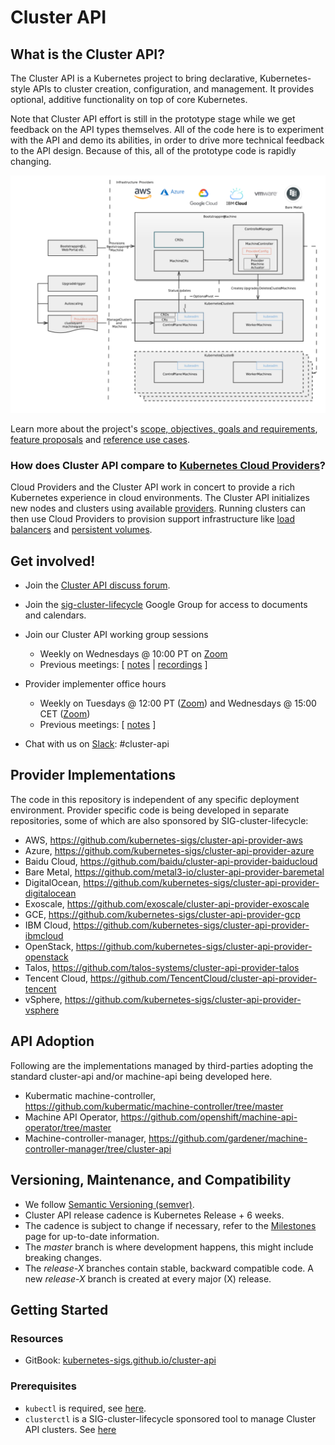 # Cluster API
## What is the Cluster API?

The Cluster API is a Kubernetes project to bring declarative, Kubernetes-style
APIs to cluster creation, configuration, and management. It provides optional,
additive functionality on top of core Kubernetes.

Note that Cluster API effort is still in the prototype stage while we get
feedback on the API types themselves. All of the code here is to experiment with
the API and demo its abilities, in order to drive more technical feedback to the
API design. Because of this, all of the prototype code is rapidly changing.

![Cluster API Architecture](./docs/book/common_code/architecture.svg "Cluster API Architecture")

Learn more about the project's [scope, objectives, goals and requirements](./docs/scope-and-objectives.md), [feature proposals](./docs/proposals/) and [reference use cases](./docs/staging-use-cases.md).

### How does Cluster API compare to [Kubernetes Cloud Providers](https://kubernetes.io/docs/concepts/cluster-administration/cloud-providers/)?

Cloud Providers and the Cluster API work in concert to provide a rich Kubernetes experience in cloud environments.
The Cluster API initializes new nodes and clusters using available [providers](#Provider-Implementations).
Running clusters can then use Cloud Providers to provision support infrastructure like
[load balancers](https://kubernetes.io/docs/tasks/access-application-cluster/create-external-load-balancer/)
and [persistent volumes](https://kubernetes.io/docs/concepts/storage/persistent-volumes/).

## Get involved!

* Join the [Cluster API discuss forum](https://discuss.kubernetes.io/c/contributors/cluster-api).

* Join the [sig-cluster-lifecycle](https://groups.google.com/forum/#!forum/kubernetes-sig-cluster-lifecycle)
Google Group for access to documents and calendars.

* Join our Cluster API working group sessions
  * Weekly on Wednesdays @ 10:00 PT on [Zoom][zoomMeeting]
  * Previous meetings: \[ [notes][notes] | [recordings][recordings] \]

* Provider implementer office hours
  * Weekly on Tuesdays @ 12:00 PT ([Zoom][providerZoomMeetingTues]) and Wednesdays @ 15:00 CET ([Zoom][providerZoomMeetingWed])
  * Previous meetings: \[ [notes][implementerNotes] \]

* Chat with us on [Slack](http://slack.k8s.io/): #cluster-api

## Provider Implementations

The code in this repository is independent of any specific deployment environment.
Provider specific code is being developed in separate repositories, some of which
are also sponsored by SIG-cluster-lifecycle:

  * AWS, https://github.com/kubernetes-sigs/cluster-api-provider-aws
  * Azure, https://github.com/kubernetes-sigs/cluster-api-provider-azure
  * Baidu Cloud, https://github.com/baidu/cluster-api-provider-baiducloud
  * Bare Metal, https://github.com/metal3-io/cluster-api-provider-baremetal
  * DigitalOcean, https://github.com/kubernetes-sigs/cluster-api-provider-digitalocean
  * Exoscale, https://github.com/exoscale/cluster-api-provider-exoscale
  * GCE, https://github.com/kubernetes-sigs/cluster-api-provider-gcp
  * IBM Cloud, https://github.com/kubernetes-sigs/cluster-api-provider-ibmcloud
  * OpenStack, https://github.com/kubernetes-sigs/cluster-api-provider-openstack
  * Talos, https://github.com/talos-systems/cluster-api-provider-talos
  * Tencent Cloud, https://github.com/TencentCloud/cluster-api-provider-tencent
  * vSphere, https://github.com/kubernetes-sigs/cluster-api-provider-vsphere

## API Adoption

Following are the implementations managed by third-parties adopting the standard cluster-api and/or machine-api being developed here.

  * Kubermatic machine-controller, https://github.com/kubermatic/machine-controller/tree/master
  * Machine API Operator, https://github.com/openshift/machine-api-operator/tree/master
  * Machine-controller-manager, https://github.com/gardener/machine-controller-manager/tree/cluster-api

## Versioning, Maintenance, and Compatibility

- We follow [Semantic Versioning (semver)](https://semver.org/).
- Cluster API release cadence is Kubernetes Release + 6 weeks.
- The cadence is subject to change if necessary, refer to the [Milestones](https://github.com/kubernetes-sigs/cluster-api/milestones) page for up-to-date information.
- The _master_ branch is where development happens, this might include breaking changes.
- The _release-X_ branches contain stable, backward compatible code. A new _release-X_ branch is created at every major (X) release.

## Getting Started

### Resources

* GitBook: [kubernetes-sigs.github.io/cluster-api](https://kubernetes-sigs.github.io/cluster-api)

### Prerequisites
* `kubectl` is required, see [here](http://kubernetes.io/docs/user-guide/prereqs/).
* `clusterctl` is a SIG-cluster-lifecycle sponsored tool to manage Cluster API clusters. See [here](cmd/clusterctl)

[notes]: https://docs.google.com/document/d/1Ys-DOR5UsgbMEeciuG0HOgDQc8kZsaWIWJeKJ1-UfbY/edit
[recordings]: https://www.youtube.com/playlist?list=PL69nYSiGNLP29D0nYgAGWt1ZFqS9Z7lw4
[zoomMeeting]: https://zoom.us/j/861487554
[implementerNotes]: https://docs.google.com/document/d/1IZ2-AZhe4r3CYiJuttyciS7bGZTTx4iMppcA8_Pr3xE/edit
[providerZoomMeetingTues]: https://zoom.us/j/140808484
[providerZoomMeetingWed]: https://zoom.us/j/424743530
